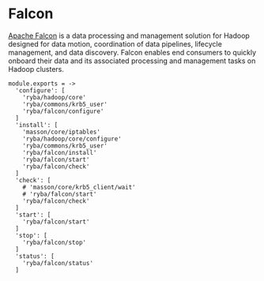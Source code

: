
# Falcon

[Apache Falcon](http://falcon.apache.org) is a data processing and management solution for Hadoop designed
for data motion, coordination of data pipelines, lifecycle management, and data
discovery. Falcon enables end consumers to quickly onboard their data and its
associated processing and management tasks on Hadoop clusters.

    module.exports = -> 
      'configure': [
        'ryba/hadoop/core'
        'ryba/commons/krb5_user'
        'ryba/falcon/configure'  
      ]
      'install': [
        'masson/core/iptables'
        'ryba/hadoop/core/configure'
        'ryba/commons/krb5_user'
        'ryba/falcon/install'
        'ryba/falcon/start' 
        'ryba/falcon/check'
      ]
      'check': [
        # 'masson/core/krb5_client/wait'
        # 'ryba/falcon/start' 
        'ryba/falcon/check'
      ]
      'start': [
        'ryba/falcon/start' 
      ]
      'stop': [
        'ryba/falcon/stop'
      ]
      'status': [
        'ryba/falcon/status'
      ]

[falcon]: http://falcon.incubator.apache.org/
